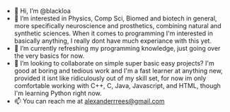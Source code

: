 - 👋 Hi, I’m @blackloa
- 👀 I’m interested in Physics, Comp Sci, Biomed and biotech in general, more specifically neuroscience and prosthetics, combining natural and synthetic sciences.
      When it comes to programming I'm interested in basically anything, I really dont have much experiance with this yet.
- 🌱 I’m currently refreshing my programming knowledge, just going over the very basics for now.
- 💞️ I’m looking to collaborate on simple super basic easy projects? I'm good at boring and tedious work and I'm a fast learner at anything new, 
      provided it isnt like ridiculously out of my skill set, for now im only comfortable working with C++, C, Java, Javascript, and HTML, though I'm learning Python right now.
- 📫 You can reach me at alexanderrrees@gmail.com
